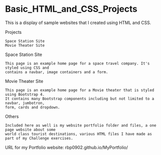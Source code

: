 # Basic_HTML_and_CSS_Projects

This is a display of sample websites that I created using HTML and CSS.

Projects

	Space Station Site
	Movie Theater Site

Space Station Site

	This page is an example home page for a space travel company. It's styled using CSS and
	contains a navbar, image containers and a form.

Movie Theater Site

	This page is an example home page for a Movie theater that is styled using Bootstrap 4. 
	It contains many Bootstrap components including but not limited to a navbar, jumbotron,
	form, cards and dropdown.
Others

	Included here as well is my website portfolio folder and files, a one page website about some 
	world class tourist destinations, various HTML files I have made as part of my Challenge exercises.

URL for my Portfolio website: rbp0902.github.io/MyPortfolio/
